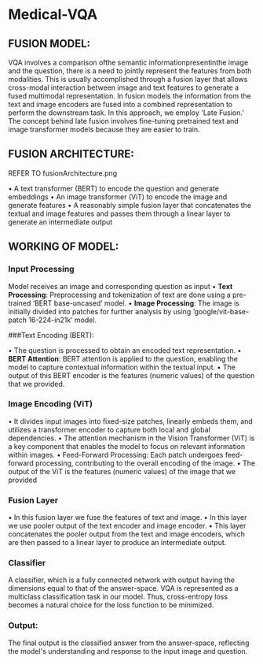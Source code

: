 # Medical-VQA

## FUSION MODEL:

VQA involves a comparison ofthe semantic informationpresentinthe image and the question, there is a need to jointly represent the features from both modalities. This is usually accomplished through a fusion layer that allows cross-modal interaction between image and text features to generate a fused multimodal representation.
In fusion models the information from the text and image encoders are fused into a combined representation to perform the downstream task.
In this approach, we employ 'Late Fusion.' The concept behind late fusion involves fine-tuning pretrained text and image transformer models because they are easier to train.

## FUSION ARCHITECTURE:

REFER TO fusionArchitecture.png

• A text transformer (BERT) to encode the question and generate 
embeddings
• An image transformer (ViT) to encode the image and generate features
• A reasonably simple fusion layer that concatenates the textual and image 
features and passes them through a linear layer to generate an intermediate 
output



## WORKING OF MODEL:


### Input Processing

Model receives an image and corresponding question as input
• **Text Processing**: Preprocessing and tokenization of text are done using a 
pre-trained ‘BERT base-uncased’ model.
•  **Image Processing**: The image is initially divided into patches for further 
analysis by using ‘google/vit-base-patch 16-224-in21k’ model.

###Text Encoding (BERT):

• The question is processed to obtain an encoded text representation.
• **BERT Attention**: BERT attention is applied to the question, enabling the 
model to capture contextual information within the textual input.
• The output of this BERT encoder is the features (numeric values) of the 
question that we provided.

### Image Encoding (ViT)

• It divides input images into fixed-size patches, linearly embeds them, and 
utilizes a transformer encoder to capture both local and global 
dependencies.
• The attention mechanism in the Vision Transformer (ViT) is a key 
component that enables the model to focus on relevant information within 
images.
• Feed-Forward Processing: Each patch undergoes feed-forward processing, 
contributing to the overall encoding of the image.
• The output of the ViT is the features (numeric values) of the image that we 
provided

### Fusion Layer

• In this fusion layer we fuse the features of text and image.
• In this layer we use pooler output of the text encoder and image encoder.
• This layer concatenates the pooler output from the text and image encoders, 
which are then passed to a linear layer to produce an intermediate output.

### Classifier

A classifier, which is a fully connected network with output having the 
dimensions equal to that of the answer-space.
VQA is represented as a multiclass classification task in our model. Thus, cross-entropy loss becomes a natural choice for the loss function to be minimized.

### Output:

The final output is the classified answer from the answer-space, reflecting the 
model's understanding and response to the input image and question.

